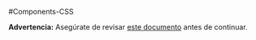 

#Components-CSS

**Advertencia:** Asegúrate de revisar [este documento](https://ejemplo.com) antes de continuar.


